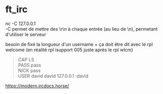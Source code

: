 # ft_irc

nc -C 127.0.0.1 <port> <br>
-C permet de mettre des \r\n à chaque entrée (au lieu de \n), permetant d'utiliser le serveur<br>

besoin de fixé la longueur d'un username + ça doit être dit avec le rpl welcome (en réalité rpl isupport 005 juste après le rpl wlcm)

> CAP LS <br>
> PASS pass <br>
> NICK pass <br>
> USER david david 127.0.0.1 :david <br>

https://modern.ircdocs.horse/